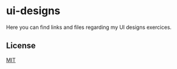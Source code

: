 # ui-designs

Here you can find links and files regarding my UI designs exercices.

## License
[MIT](https://choosealicense.com/licenses/mit/)
